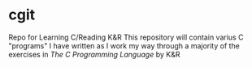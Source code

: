 # cgit
Repo for Learning C/Reading K&amp;R
This repository will contain varius C "programs" I have written as I work my way through a majority of the exercises
in _The C Programming Language_ by K&R
